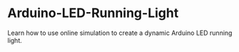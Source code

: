 # Arduino-LED-Running-Light
Learn how to use online simulation to create a dynamic Arduino LED running light.
